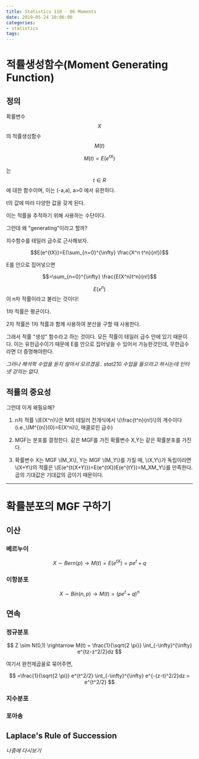 ```yaml
---
title: Statistics 110 - 06 Moments
date: 2019-05-24 10:06:00
categories:
- statistics
tags:
---
```


# 적률생성함수(Moment Generating Function)

## 정의

확률변수 $$X$$의 적률생성함수 $$M(t)$$

$$M(t)=E(e^{tX})$$

는 $$t \in R$$ 에 대한 함수이며, 이는 (-a,a), a>0 에서 유한하다.

t의 값에 따라 다양한 값을 갖게 된다.

이는 적률을 추적하기 위해 사용하는 수단이다.

그런데 왜 "generating"이라고 할까?

지수함수를 테일러 급수로 근사해보자.

$$E(e^{tX})=E(\sum_{n=0}^{\infty} \frac{X^n t^n}{n!})$$

E를 안으로 집어넣으면

$$=\sum_{n=0}^{\infty} \frac{E(X^n)t^n}{n!}$$

$$E(x^n)$$ 이 n차 적률이라고 불리는 것이다!

1차 적률은 평균이다.

2차 적률은 1차 적률과 함께 사용하여 분산을 구할 때 사용한다.

그래서 적률 "생성" 함수라고 하는 것이다. 모든 적률이 테일러 급수 안에 있기 때문이다. 이는 유한급수이기 때문에 E를 안으로 집어넣을 수 있어서 가능한것인데, 무한급수라면 더 증명해야한다.

_그러나 해석학 수업을 듣지 않아서 모르겠음.. stat210 수업을 들으라고 하시는데 인터넷 강의는 없다._

## 적률의 중요성

그런데 이게 왜필요해?

1. n차 적률 \\(E(X^n)\\)은 M의 테일러 전개식에서 \\(\frac{t^n}{n!}\\)의 계수이다 (i.e.,\\(M^{(n)}(0)=E(X^n)\\), 매클로린 급수)

2. MGF는 분포를 결정한다. 같은 MGF를 가진 확률변수 X,Y는 같은 확률분포를 가진다.

3. 확률변수 X는 MGF \\(M_X\\), Y는 MGF \\(M_Y\\)를 가질 때, \\(X,Y\\)가 독립이라면 \\(X+Y\\)의 적률은 \\(E(e^{t(X+Y)})=E(e^{tX})E(e^{tY})=M_XM_Y\\)를 만족한다. 곱의 기대값은 기대값의 곱이기 때문이다.

---

# 확률분포의 MGF 구하기

## 이산

### 베르누이

$$X \sim Bern(p) \rightarrow M(t) = E(e^{tX}) = pe^t + q$$

### 이항분포

$$X \sim Bin(n,p) \rightarrow M(t) = (pe^t + q)^n$$

## 연속

### 정규분포

$$
Z \sim N(0,1) \rightarrow M(t) = \frac{1}{\sqrt{2 \pi}} \int_{-\infty}^{\infty} e^{tz-z^2/2}dz
$$

여기서 완전제곱꼴로 묶어주면,

$$
=\frac{1}{\sqrt{2 \pi}} e^{t^2/2} \int_{-\infty}^{\infty} e^{-(z-t)^2/2}dz = e^{t^2/2}
$$

### 지수분포

### 포아송

## Laplace's Rule of Succession

_나중에 다시보기_
